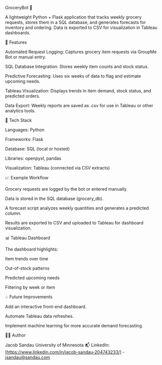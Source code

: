 GroceryBot 🛒

A lightweight Python + Flask application that tracks weekly grocery requests, stores them in a SQL database, and generates forecasts for inventory and ordering. Data is exported to CSV for visualization in Tableau dashboards.

🚀 Features

Automated Request Logging: Captures grocery item requests via GroupMe Bot or manual entry.

SQL Database Integration: Stores weekly item counts and stock status.

Predictive Forecasting: Uses six weeks of data to flag and estimate upcoming needs.

Tableau Visualization: Displays trends in item demand, stock status, and predicted orders.

Data Export: Weekly reports are saved as .csv for use in Tableau or other analytics tools.

🧰 Tech Stack

Languages: Python

Frameworks: Flask

Database: SQL (local or hosted)

Libraries: openpyxl, pandas

Visualization: Tableau (connected via CSV extracts)

📈 Example Workflow

Grocery requests are logged by the bot or entered manually.

Data is stored in the SQL database (grocery_db).

A forecast script analyzes weekly quantities and generates a predicted column.

Results are exported to CSV and uploaded to Tableau for dashboard visualization.

📊 Tableau Dashboard

The dashboard highlights:

Item trends over time

Out-of-stock patterns

Predicted upcoming needs

Filtering by week or item


💡 Future Improvements

Add an interactive front-end dashboard.

Automate Tableau data refreshes.

Implement machine learning for more accurate demand forecasting.

👨‍💻 Author

Jacob Sandau
University of Minnesota
📬 LinkedIn: [https://www.linkedin.com/in/jacob-sandau-204743233/] - jsandau@sandau.com
